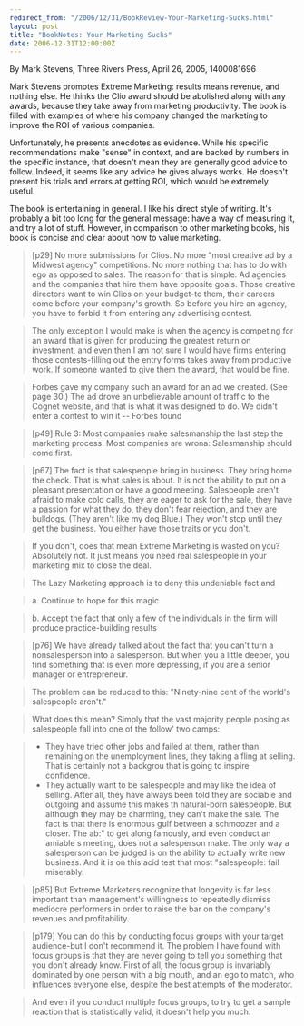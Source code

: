 ```yaml
---
redirect_from: "/2006/12/31/BookReview-Your-Marketing-Sucks.html"
layout: post
title: "BookNotes: Your Marketing Sucks"
date: 2006-12-31T12:00:00Z
---
```

By Mark Stevens, Three Rivers Press, April 26, 2005, 1400081696

Mark Stevens promotes Extreme Marketing: results means revenue, and
nothing else.  He thinks the Clio award should be abolished along with
any awards, because they take away from marketing productivity.  The
book is filled with examples of where his company changed the
marketing to improve the ROI of various companies.

Unfortunately, he presents anecdotes as evidence.  While his specific
recommendations make "sense" in context, and are backed by numbers in
the specific instance, that doesn't mean they are generally good
advice to follow.  Indeed, it seems like any advice he gives always
works.  He doesn't present his trials and errors at getting ROI, which
would be extremely useful.

The book is entertaining in general.  I like his direct style of
writing.  It's probably a bit too long for the general message: have a
way of measuring it, and try a lot of stuff.  However, in comparison
to other marketing books, his book is concise and clear about how to
value marketing.


> [p29] No more submissions for Clios. No more "most creative ad by a
> Midwest agency" competitions. No more nothing that has to do with ego
> as opposed to sales. The reason for that is simple: Ad agencies and
> the companies that hire them have opposite goals. Those creative
> directors want to win Clios on your budget-to them, their careers come
> before your company's growth. So before you hire an agency, you have
> to forbid it from entering any advertising contest.



> The only exception I would make is when the agency is competing for an
> award that is given for producing the greatest return on investment,
> and even then I am not sure I would have firms entering those
> contests-filling out the entry forms takes away from productive
> work. If someone wanted to give them the award, that would be fine.



> Forbes gave my company such an award for an ad we created. (See page
> 30.) The ad drove an unbelievable amount of traffic to the Cognet
> website, and that is what it was designed to do. We didn't enter a
> contest to win it -- Forbes found



> [p49] Rule 3: Most companies make salesmanship the last step the
> marketing process. Most companies are wrona: Salesmanship should come
> first.



> [p67] The fact is that salespeople bring in business. They bring home
> the check. That is what sales is about. It is not the ability to put
> on a pleasant presentation or have a good meeting. Salespeople aren't
> afraid to make cold calls, they are eager to ask for the sale, they
> have a passion for what they do, they don't fear rejection, and they
> are bulldogs. (They aren't like my dog Blue.) They won't stop until
> they get the business. You either have those traits or you don't.



> If you don't, does that mean Extreme Marketing is wasted on you?
> Absolutely not. It just means you need real salespeople in your
> marketing mix to close the deal.



> The Lazy Marketing approach is to deny this undeniable fact and



> a. Continue to hope for this magic



> b. Accept the fact that only a few of the individuals in the firm
> will produce practice-building results



> [p76] We have already talked about the fact that you can't turn a
> nonsalesperson into a salesperson. But when you a little deeper, you
> find something that is even more depressing, if you are a senior
> manager or entrepreneur.



> The problem can be reduced to this: "Ninety-nine cent of the world's
> salespeople aren't."



> What does this mean? Simply that the vast majority people posing as
> salespeople fall into one of the follow' two camps:



> * They have tried other jobs and failed at them, rather than remaining
>   on the unemployment lines, they taking a fling at selling. That is
>   certainly not a backgrou that is going to inspire confidence.
> * They actually want to be salespeople and may like the idea of
>   selling. After all, they have always been told they are sociable and
>   outgoing and assume this makes th natural-born salespeople. But
>   although they may be charming, they can't make the sale. The fact is
>   that there is enormous gulf between a schmoozer and a closer. The ab:"
>   to get along famously, and even conduct an amiable s meeting, does not
>   a salesperson make. The only way a salesperson can be judged is on the
>   ability to actually write new business. And it is on this acid test
>   that most "salespeople: fail miserably.



> [p85] But Extreme Marketers recognize that longevity is far less
> important than management's willingness to repeatedly dismiss mediocre
> performers in order to raise the bar on the company's revenues and
> profitability.



> [p179] You can do this by conducting focus groups with your target
> audience-but I don't recommend it. The problem I have found with focus
> groups is that they are never going to tell you something that you
> don't already know. First of all, the focus group is invariably
> dominated by one person with a big mouth, and an ego to match, who
> influences everyone else, despite the best attempts of the moderator.



> And even if you conduct multiple focus groups, to try to get a sample
> reaction that is statistically valid, it doesn't help you much.



